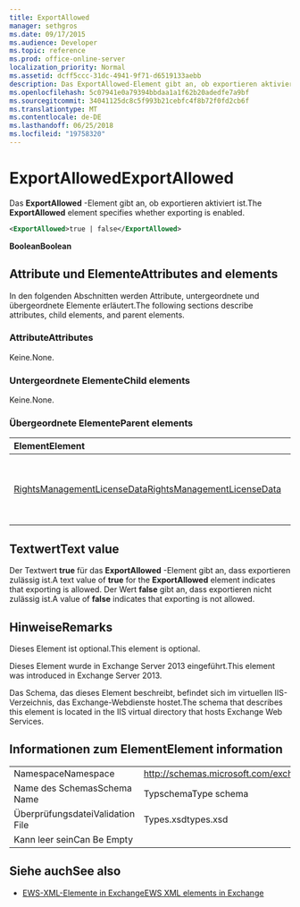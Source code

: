 ```yaml
---
title: ExportAllowed
manager: sethgros
ms.date: 09/17/2015
ms.audience: Developer
ms.topic: reference
ms.prod: office-online-server
localization_priority: Normal
ms.assetid: dcff5ccc-31dc-4941-9f71-d6519133aebb
description: Das ExportAllowed-Element gibt an, ob exportieren aktiviert ist.
ms.openlocfilehash: 5c07941e0a79394bbdaa1a1f62b20adedfe7a9bf
ms.sourcegitcommit: 34041125dc8c5f993b21cebfc4f8b72f0fd2cb6f
ms.translationtype: MT
ms.contentlocale: de-DE
ms.lasthandoff: 06/25/2018
ms.locfileid: "19758320"
---
```

# <a name="exportallowed"></a><span data-ttu-id="95a1e-103">ExportAllowed</span><span class="sxs-lookup"><span data-stu-id="95a1e-103">ExportAllowed</span></span>

<span data-ttu-id="95a1e-104">Das **ExportAllowed** -Element gibt an, ob exportieren aktiviert ist.</span><span class="sxs-lookup"><span data-stu-id="95a1e-104">The **ExportAllowed** element specifies whether exporting is enabled.</span></span> 
  
```XML
<ExportAllowed>true | false</ExportAllowed>
```

 <span data-ttu-id="95a1e-105">**Boolean**</span><span class="sxs-lookup"><span data-stu-id="95a1e-105">**Boolean**</span></span>
## <a name="attributes-and-elements"></a><span data-ttu-id="95a1e-106">Attribute und Elemente</span><span class="sxs-lookup"><span data-stu-id="95a1e-106">Attributes and elements</span></span>

<span data-ttu-id="95a1e-107">In den folgenden Abschnitten werden Attribute, untergeordnete und übergeordnete Elemente erläutert.</span><span class="sxs-lookup"><span data-stu-id="95a1e-107">The following sections describe attributes, child elements, and parent elements.</span></span>
  
### <a name="attributes"></a><span data-ttu-id="95a1e-108">Attribute</span><span class="sxs-lookup"><span data-stu-id="95a1e-108">Attributes</span></span>

<span data-ttu-id="95a1e-109">Keine.</span><span class="sxs-lookup"><span data-stu-id="95a1e-109">None.</span></span>
  
### <a name="child-elements"></a><span data-ttu-id="95a1e-110">Untergeordnete Elemente</span><span class="sxs-lookup"><span data-stu-id="95a1e-110">Child elements</span></span>

<span data-ttu-id="95a1e-111">Keine.</span><span class="sxs-lookup"><span data-stu-id="95a1e-111">None.</span></span>
  
### <a name="parent-elements"></a><span data-ttu-id="95a1e-112">Übergeordnete Elemente</span><span class="sxs-lookup"><span data-stu-id="95a1e-112">Parent elements</span></span>

|<span data-ttu-id="95a1e-113">**Element**</span><span class="sxs-lookup"><span data-stu-id="95a1e-113">**Element**</span></span>|<span data-ttu-id="95a1e-114">**Beschreibung**</span><span class="sxs-lookup"><span data-stu-id="95a1e-114">**Description**</span></span>|
|:-----|:-----|
|[<span data-ttu-id="95a1e-115">RightsManagementLicenseData</span><span class="sxs-lookup"><span data-stu-id="95a1e-115">RightsManagementLicenseData</span></span>](rightsmanagementlicensedata.md) <br/> |<span data-ttu-id="95a1e-116">Gibt Informationen zu den Rights Management-Lizenz.</span><span class="sxs-lookup"><span data-stu-id="95a1e-116">Specifies information about the rights management license.</span></span>  <br/> |
   
## <a name="text-value"></a><span data-ttu-id="95a1e-117">Textwert</span><span class="sxs-lookup"><span data-stu-id="95a1e-117">Text value</span></span>

<span data-ttu-id="95a1e-118">Der Textwert **true** für das **ExportAllowed** -Element gibt an, dass exportieren zulässig ist.</span><span class="sxs-lookup"><span data-stu-id="95a1e-118">A text value of **true** for the **ExportAllowed** element indicates that exporting is allowed.</span></span> <span data-ttu-id="95a1e-119">Der Wert **false** gibt an, dass exportieren nicht zulässig ist.</span><span class="sxs-lookup"><span data-stu-id="95a1e-119">A value of **false** indicates that exporting is not allowed.</span></span> 
  
## <a name="remarks"></a><span data-ttu-id="95a1e-120">Hinweise</span><span class="sxs-lookup"><span data-stu-id="95a1e-120">Remarks</span></span>

<span data-ttu-id="95a1e-121">Dieses Element ist optional.</span><span class="sxs-lookup"><span data-stu-id="95a1e-121">This element is optional.</span></span>
  
<span data-ttu-id="95a1e-122">Dieses Element wurde in Exchange Server 2013 eingeführt.</span><span class="sxs-lookup"><span data-stu-id="95a1e-122">This element was introduced in Exchange Server 2013.</span></span>
  
<span data-ttu-id="95a1e-123">Das Schema, das dieses Element beschreibt, befindet sich im virtuellen IIS-Verzeichnis, das Exchange-Webdienste hostet.</span><span class="sxs-lookup"><span data-stu-id="95a1e-123">The schema that describes this element is located in the IIS virtual directory that hosts Exchange Web Services.</span></span>
  
## <a name="element-information"></a><span data-ttu-id="95a1e-124">Informationen zum Element</span><span class="sxs-lookup"><span data-stu-id="95a1e-124">Element information</span></span>

|||
|:-----|:-----|
|<span data-ttu-id="95a1e-125">Namespace</span><span class="sxs-lookup"><span data-stu-id="95a1e-125">Namespace</span></span>  <br/> |http://schemas.microsoft.com/exchange/services/2006/types  <br/> |
|<span data-ttu-id="95a1e-126">Name des Schemas</span><span class="sxs-lookup"><span data-stu-id="95a1e-126">Schema Name</span></span>  <br/> |<span data-ttu-id="95a1e-127">Typschema</span><span class="sxs-lookup"><span data-stu-id="95a1e-127">Type schema</span></span>  <br/> |
|<span data-ttu-id="95a1e-128">Überprüfungsdatei</span><span class="sxs-lookup"><span data-stu-id="95a1e-128">Validation File</span></span>  <br/> |<span data-ttu-id="95a1e-129">Types.xsd</span><span class="sxs-lookup"><span data-stu-id="95a1e-129">types.xsd</span></span>  <br/> |
|<span data-ttu-id="95a1e-130">Kann leer sein</span><span class="sxs-lookup"><span data-stu-id="95a1e-130">Can Be Empty</span></span>  <br/> ||
   
## <a name="see-also"></a><span data-ttu-id="95a1e-131">Siehe auch</span><span class="sxs-lookup"><span data-stu-id="95a1e-131">See also</span></span>



- [<span data-ttu-id="95a1e-132">EWS-XML-Elemente in Exchange</span><span class="sxs-lookup"><span data-stu-id="95a1e-132">EWS XML elements in Exchange</span></span>](ews-xml-elements-in-exchange.md)

